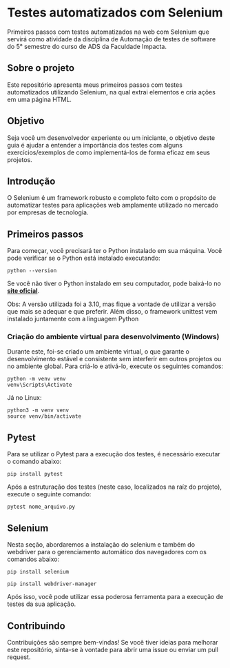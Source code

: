 # Testes automatizados com Selenium 
Primeiros passos com testes automatizados na web com Selenium que servirá como atividade da disciplina de Automação de testes de software do 5° semestre do curso de ADS da Faculdade Impacta.

## Sobre o projeto
Este repositório apresenta meus primeiros passos com testes automatizados utilizando Selenium, na qual extrai elementos e cria ações em uma página HTML.

## Objetivo
Seja você um desenvolvedor experiente ou um iniciante, o objetivo deste guia é ajudar a entender a importância dos testes com alguns exercícios/exemplos de como implementá-los de forma eficaz em seus projetos.

## Introdução
O Selenium é um framework robusto e completo feito com o propósito de automatizar testes para aplicações web amplamente utilizado no mercado por empresas de tecnologia.

## Primeiros passos
Para começar, você precisará ter o Python instalado em sua máquina. Você pode verificar se o Python está instalado executando:

```
python --version
```

Se você não tiver o Python instalado em seu computador, pode baixá-lo no **[site oficial](https://www.python.org/downloads/)**.

Obs: A versão utilizada foi a 3.10, mas fique a vontade de utilizar a versão que mais se adequar e que preferir. Além disso, o framework unittest vem instalado juntamente com a linguagem Python

### Criação do ambiente virtual para desenvolvimento (Windows)
Durante este, foi-se criado um ambiente virtual, o que garante o desenvolvimento estável e consistente sem interferir em outros projetos ou no ambiente global. Para criá-lo e ativá-lo, execute os seguintes comandos:

```
python -m venv venv
venv\Scripts\Activate
```

Já no Linux:

```
python3 -m venv venv
source venv/bin/activate
```

## Pytest
Para se utilizar o Pytest para a execução dos testes, é necessário executar o comando abaixo:

```
pip install pytest
```
Após a estruturação dos testes (neste caso, localizados na raíz do projeto), execute o seguinte comando:

```
pytest nome_arquivo.py
```

## Selenium 
Nesta seção, abordaremos a instalação do selenium e também do webdriver para o gerenciamento automático dos navegadores com os comandos abaixo:  

```
pip install selenium
```

```
pip install webdriver-manager
```

Após isso, você pode utilizar essa poderosa ferramenta para a execução de testes da sua aplicação.

## Contribuindo
Contribuições são sempre bem-vindas! Se você tiver ideias para melhorar este repositório, sinta-se à vontade para abrir uma issue ou enviar um pull request.
